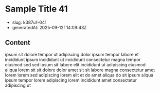 # Sample Title 41

- slug: k387u1-041
- generatedAt: 2025-09-12T14:09:43Z

## Content
ipsum sit dolore tempor ut adipiscing dolor ipsum tempor labore et incididunt ipsum incididunt ut incididunt consectetur magna tempor eiusmod sed sed ipsum sit labore elit incididunt ut adipiscing eiusmod aliqua lorem sit sit dolore dolor amet sit sit labore magna consectetur amet lorem lorem sed adipiscing lorem elit et do amet aliqua do sit ipsum aliqua ipsum tempor lorem adipiscing lorem incididunt amet consectetur adipiscing ut
